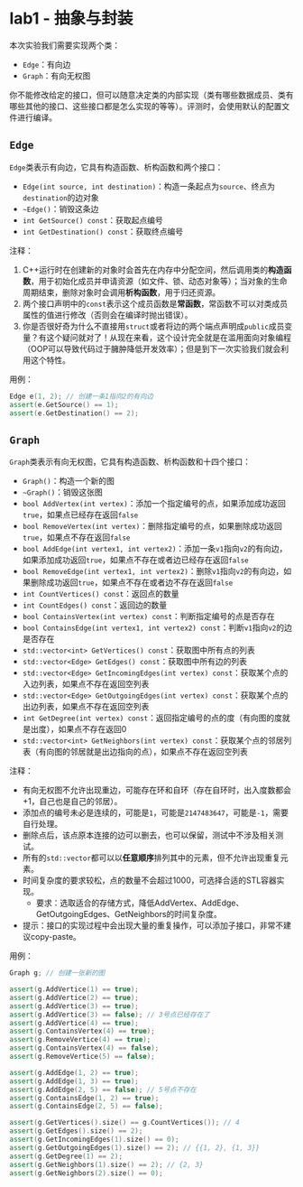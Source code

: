 # lab1 - 抽象与封装

本次实验我们需要实现两个类：

- `Edge`：有向边
- `Graph`：有向无权图

你不能修改给定的接口，但可以随意决定类的内部实现（类有哪些数据成员、类有哪些其他的接口、这些接口都是怎么实现的等等）。评测时，会使用默认的配置文件进行编译。

## `Edge`

`Edge`类表示有向边，它具有构造函数、析构函数和两个接口：

- `Edge(int source, int destination)`：构造一条起点为`source`、终点为`destination`的边对象
- `~Edge()`：销毁这条边
- `int GetSource() const`：获取起点编号
- `int GetDestination() const`：获取终点编号

注释：

1. C++运行时在创建新的对象时会首先在内存中分配空间，然后调用类的**构造函数**，用于初始化成员并申请资源（如文件、锁、动态对象等）；当对象的生命周期结束，删除对象时会调用**析构函数**，用于归还资源。
2. 两个接口声明中的`const`表示这个成员函数是**常函数**，常函数不可以对类成员属性的值进行修改（否则会在编译时抛出错误）。
3. 你是否很好奇为什么不直接用`struct`或者将边的两个端点声明成`public`成员变量？有这个疑问就对了！从现在来看，这个设计完全就是在滥用面向对象编程（OOP可以导致代码过于臃肿降低开发效率）；但是到下一次实验我们就会利用这个特性。

用例：

```c++
Edge e(1, 2); // 创建一条1指向2的有向边
assert(e.GetSource() == 1);
assert(e.GetDestination() == 2);
```

## `Graph`

`Graph`类表示有向无权图，它具有构造函数、析构函数和十四个接口：

- `Graph()`：构造一个新的图
- `~Graph()`：销毁这张图
- `bool AddVertex(int vertex)`：添加一个指定编号的点，如果添加成功返回`true`，如果点已经存在返回`false`
- `bool RemoveVertex(int vertex)`：删除指定编号的点，如果删除成功返回`true`，如果点不存在返回`false`
- `bool AddEdge(int vertex1, int vertex2)`：添加一条`v1`指向`v2`的有向边，如果添加成功返回`true`，如果点不存在或者边已经存在返回`false`
- `bool RemoveEdge(int vertex1, int vertex2)`：删除`v1`指向`v2`的有向边，如果删除成功返回`true`，如果点不存在或者边不存在返回`false`
- `int CountVertices() const`：返回点的数量
- `int CountEdges() const`：返回边的数量
- `bool ContainsVertex(int vertex) const`：判断指定编号的点是否存在
- `bool ContainsEdge(int vertex1, int vertex2) const`：判断`v1`指向`v2`的边是否存在
- `std::vector<int> GetVertices() const`：获取图中所有点的列表
- `std::vector<Edge> GetEdges() const`：获取图中所有边的列表
- `std::vector<Edge> GetIncomingEdges(int vertex) const`：获取某个点的入边列表，如果点不存在返回空列表
- `std::vector<Edge> GetOutgoingEdges(int vertex) const`：获取某个点的出边列表，如果点不存在返回空列表
- `int GetDegree(int vertex) const`：返回指定编号的点的度（有向图的度就是出度），如果点不存在返回0
- `std::vector<int> GetNeighbors(int vertex) const`：获取某个点的邻居列表（有向图的邻居就是出边指向的点），如果点不存在返回空列表

注释：
- 有向无权图不允许出现重边，可能存在环和自环（存在自环时，出入度数都会+1，自己也是自己的邻居）。
- 添加点的编号未必是连续的，可能是`1`，可能是`2147483647`，可能是`-1`，需要自行处理。
- 删除点后，该点原本连接的边可以删去，也可以保留，测试中不涉及相关测试。
- 所有的`std::vector`都可以以**任意顺序**排列其中的元素，但不允许出现重复元素。
- 时间复杂度的要求较松，点的数量不会超过1000，可选择合适的STL容器实现。
  - 要求：选取适合的存储方式，降低AddVertex、AddEdge、GetOutgoingEdges、GetNeighbors的时间复杂度。
- 提示：接口的实现过程中会出现大量的重复操作，可以添加子接口，非常不建议copy-paste。

用例：

```c++
Graph g; // 创建一张新的图

assert(g.AddVertice(1) == true);
assert(g.AddVertice(2) == true);
assert(g.AddVertice(3) == true);
assert(g.AddVertice(3) == false); // 3号点已经存在了
assert(g.AddVertice(4) == true);
assert(g.ContainsVertex(4) == true);
assert(g.RemoveVertice(4) == true);
assert(g.ContainsVertex(4) == false);
assert(g.RemoveVertice(5) == false);

assert(g.AddEdge(1, 2) == true);
assert(g.AddEdge(1, 3) == true);
assert(g.AddEdge(2, 5) == false); // 5号点不存在
assert(g.ContainsEdge(1, 2) == true);
assert(g.ContainsEdge(2, 5) == false);

assert(g.GetVertices().size() == g.CountVertices()); // 4
assert(g.GetEdges().size() == 2);
assert(g.GetIncomingEdges(1).size() == 0);
assert(g.GetOutgoingEdges(1).size() == 2); // {{1, 2}, {1, 3}}
assert(g.GetDegree(1) == 2);
assert(g.GetNeighbors(1).size() == 2); // {2, 3}
assert(g.GetNeighbors(2).size() == 0);
```
